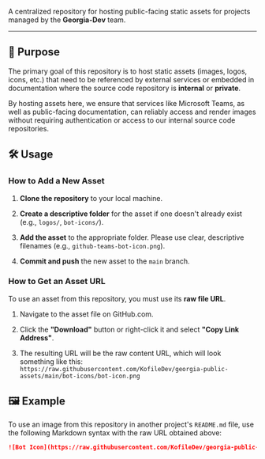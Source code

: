 A centralized repository for hosting public-facing static assets for projects managed by the **Georgia-Dev** team.

---

## 🎯 Purpose

The primary goal of this repository is to host static assets (images, logos, icons, etc.) that need to be referenced by external services or embedded in documentation where the source code repository is **internal** or **private**.

By hosting assets here, we ensure that services like Microsoft Teams, as well as public-facing documentation, can reliably access and render images without requiring authentication or access to our internal source code repositories.

## 🛠️ Usage

### How to Add a New Asset

1. **Clone the repository** to your local machine.

2. **Create a descriptive folder** for the asset if one doesn't already exist (e.g., `logos/`, `bot-icons/`).

3. **Add the asset** to the appropriate folder. Please use clear, descriptive filenames (e.g., `github-teams-bot-icon.png`).

4. **Commit and push** the new asset to the `main` branch.

### How to Get an Asset URL

To use an asset from this repository, you must use its **raw file URL**.

1. Navigate to the asset file on GitHub.com.

2. Click the **"Download"** button or right-click it and select **"Copy Link Address"**.

3. The resulting URL will be the raw content URL, which will look something like this:
   `https://raw.githubusercontent.com/KofileDev/georgia-public-assets/main/bot-icons/bot-icon.png`

## 🖼️ Example

To use an image from this repository in another project's `README.md` file, use the following Markdown syntax with the raw URL obtained above:

```markdown
![Bot Icon](https://raw.githubusercontent.com/KofileDev/georgia-public-assets/main/bot-icons/bot-icon.png)